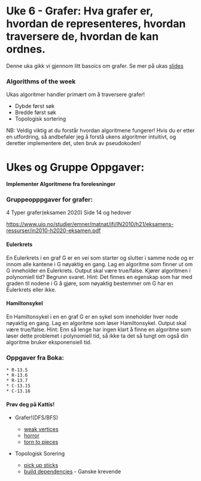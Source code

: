 # Uke 6 - Grafer: Hva grafer er, hvordan de representeres, hvordan traversere de, hvordan de kan ordnes.

Denne uka gikk vi gjennom litt basoics om grafer. Se mer på ukas [slides](https://github.com/amaduswaray/IN2010-Gruppe-5/blob/main/Uke%2006/IN2010%20Uke%206.pdf)

### Algorithms of the week
Ukas algoritmer handler primært om å traversere grafer!
* Dybde først søk
* Bredde først søk
* Topologisk sortering


NB: Veldig viktig at du forstår hvordan algoritmene fungerer! Hvis du er etter en utfordring, så andbefaler jeg å forstå ukens algoritmer intuitivt, og deretter implementere det, uten bruk av pseudokoden!


# Ukes og Gruppe Oppgaver:

**Implementer Algoritmene fra forelesninger**

### Gruppeopppgaver for grafer:

4 Typer grafer(eksamen 2020)
Side 14 og hedover

https://www.uio.no/studier/emner/matnat/ifi/IN2010/h21/eksamens-ressurser/in2010-h2020-eksamen.pdf

#### Eulerkrets
En Eulerkrets i en graf G er en vei som starter og slutter i samme node og er innom alle kantene i G nøyaktig en gang. Lag en algoritme som finner ut om G inneholder en Eulerkrets. Output skal være true/false. Kjører algoritmen i polynomiell tid? Begrunn svaret. Hint: Det finnes en egenskap som har med graden til nodene i G å gjøre, som nøyaktig bestemmer om G har en Eulerkrets eller ikke.


#### Hamiltonsykel
En Hamiltonsykel i en en graf G er en sykel som inneholder hver node nøyaktig en gang. Lag en algoritme som løser Hamiltonsykel. Output skal være true/false. Hint: Enn så lenge har ingen klart å finne en algoritme som løser dette problemet i polynomiell tid, så ikke ta det så tungt om også din algoritme bruker eksponensiell tid.



### Oppgaver fra Boka:
    * R-13.5
    * R-13.6
    * R-13.7
    * C-13.15
    * C-13.16



#### Prøv deg på Kattis!

* Grafer!(DFS/BFS)
    * [weak vertices](https://open.kattis.com/problems/weakvertices)
    * [horror](https://open.kattis.com/problems/horror)
    * [torn to pieces](https://open.kattis.com/problems/torn2pieces)
    
* Topologisk Sorering
  * [pick up sticks](https://open.kattis.com/problems/pickupsticks)
  * [build dependencies](https://open.kattis.com/problems/builddeps) - Ganske krevende
